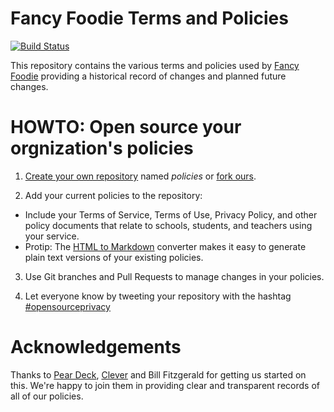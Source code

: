 Fancy Foodie Terms and Policies
============================
[![Build Status](https://travis-ci.org/FancyFoodie/policies.svg?branch=master)](https://travis-ci.org/FancyFoodie/policies)

This repository contains the various terms and policies used by [Fancy Foodie](https://www.fancy-foodie.com) providing a historical record of changes and planned future changes.

HOWTO: Open source your orgnization's policies
==========================================
1. [Create your own repository](https://github.com/new) named *policies* or [fork ours](https://help.github.com/articles/fork-a-repo/).

2. Add your current policies to the repository:
  - Include your Terms of Service, Terms of Use, Privacy Policy, and other policy documents that relate to schools, students, and teachers using your service.
  - Protip: The [HTML to Markdown](https://domchristie.github.io/to-markdown/) converter makes it easy to generate plain text versions of your existing policies.

3. Use Git branches and Pull Requests to manage changes in your policies.

4. Let everyone know by tweeting your repository with the hashtag [#opensourceprivacy](https://twitter.com/search?q=opensourceprivacy&src=typd)

Acknowledgements
================

Thanks to [Pear Deck](https://peardeck.com), [Clever](https://clever.com) and Bill Fitzgerald for getting us started on this. We're happy to join them in providing clear and transparent records of all of our policies.